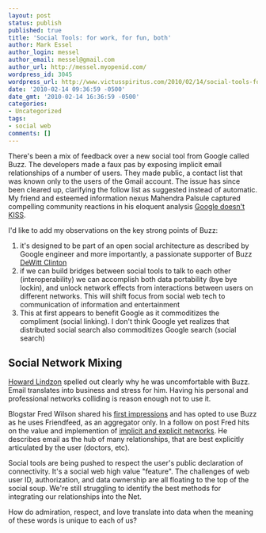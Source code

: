 ```yaml
---
layout: post
status: publish
published: true
title: 'Social Tools: for work, for fun, both'
author: Mark Essel
author_login: messel
author_email: messel@gmail.com
author_url: http://messel.myopenid.com/
wordpress_id: 3045
wordpress_url: http://www.victusspiritus.com/2010/02/14/social-tools-for-work-for-fun-both/
date: '2010-02-14 09:36:59 -0500'
date_gmt: '2010-02-14 16:36:59 -0500'
categories:
- Uncategorized
tags:
- social web
comments: []
---
```

<p>There's been a mix of feedback over a new social tool from Google called Buzz. The developers made a faux pas by exposing implicit email relationships of a number of users. They made public, a contact list that was known only to the users of the Gmail account. The issue has since been cleared up, clarifying the follow list as suggested instead of automatic. My friend and esteemed information nexus Mahendra Palsule captured compelling community reactions in his eloquent analysis <a href="http://www.skepticgeek.com/socialweb/google-buzz-doesnt-kiss/">Google doesn't KISS</a>. </p>
<p>I'd like to add my observations on the key strong points of Buzz:</p>
<ol>
<li>it's designed to be part of an open social architecture as described by Google engineer and more importantly, a passionate supporter of Buzz <a href="https://m.google.com/app/buzz#~buzz:view=person&pid=-2531331810074955571">DeWitt Clinton</a></li>
<li>if we can build bridges between social tools to talk to each other (interoperability) we can accomplish both data portability (bye bye lockin), and unlock network effects from interactions between users on different networks. This will shift focus from social web tech to communication of information and entertainment</li>
<li>This at first appears to benefit Google as it commoditizes the compliment (social linking). I don't think Google yet realizes that distributed social search also commoditizes Google search (social search)</li>
</ol>
<h2>Social Network Mixing</h2>
<p><a HREF="http://howardlindzon.com/my-buzz-on-google-buzz/">Howard Lindzon</a> spelled out clearly why he was uncomfortable with Buzz. Email translates into business and stress for him. Having his personal and professional networks colliding is reason enough not to use it. </p>
<p>Blogstar Fred Wilson shared his <a href="http://www.avc.com/a_vc/2010/02/thoughts-on-buzz.html">first impressions</a> and has opted to use Buzz as he uses Friendfeed, as an aggregator only. In a follow on post Fred hits on the value and implemention of <a href="http://www.avc.com/a_vc/2010/02/explicit-vs-implicit-social-nets.html">implicit and explicit networks</a>. He describes email as the hub of many relationships, that are best explicitly articulated by the user (doctors, etc).</p>
<p>Social tools are being pushed to respect the user's public declaration of connectivity. It's a social web high value "feature". The challenges of web user ID, authorization, and data ownership are all floating to the top of the social soup. We're still struggling to identify the best methods for integrating our relationships into the Net. </p>
<p>How do admiration, respect, and love translate into data when the meaning of these words is unique to each of us?</p>
